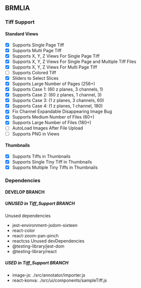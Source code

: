 ## BRMLIA
### Tiff Support

#### Standard Views
- [x] Supports Single Page Tiff
- [x] Supports Multi Page Tiff
- [x] Supports X, Y, Z Views For Single Page Tiff
- [x] Supports X, Y, Z Views For Single Page and Multiple Tiff Files
- [x] Supports X, Y, Z Views For Multi Page Tiff
- [ ] Supports Colored Tiff
- [x] Sliders to Select Slices
- [x] Supports Large Number of Pages (256+)
- [x] Supports Case 1: (60 z planes, 3 channels, 1)
- [x] Supports Case 2: (60 z planes, 1 channel, 3)
- [x] Supports Case 3: (1 z planes, 3 channels, 60)
- [x] Supports Case 4: (1 z planes, 1 channel, 180)
- [x] Fix Channel Expandable Disappearing Image Bug
- [x] Supports Medium Number of Files (60+)
- [x] Supports Large Number of Files (180+)
- [ ] AutoLoad Images After File Upload
- [ ] Supports PNG in Views

#### Thumbnails
- [x] Supports Tiffs in Thumbnails
- [x] Supports Single Tiny Tiff in Thumbnails
- [x] Supports Multiple Tiny Tiffs in Thumbnails

### Dependencies
#### DEVELOP BRANCH
##### UNUSED in Tiff_Support BRANCH
Unused dependencies
* jest-environment-jsdom-sixteen
* react-color
* react-zoom-pan-pinch
* reactcss
Unused devDependencies
* @testing-library/jest-dom
* @testing-library/react

##### USED in Tiff_Support BRANCH
* image-js: ./src/annotator/importer.js
* react-konva: ./src/ui/components/sampleTiff.js
